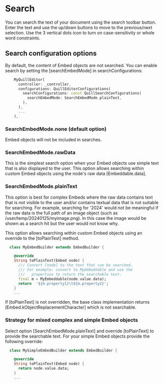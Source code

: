 # Search

You can search the text of your document using the search toolbar button.
Enter the text and use the up/down buttons to move to the previous/next selection.
Use the 3 vertical dots icon to turn on case-sensitivity or whole word constraints.

## Search configuration options

By default, the content of Embed objects are not searched.
You can enable search by setting the [searchEmbedMode] in searchConfigurations:

```dart
    MyQuillEditor(
      controller: _controller,
      configurations: QuillEditorConfigurations(
        searchConfigurations: const QuillSearchConfigurations(
          searchEmbedMode: SearchEmbedMode.plainText,
        ),
      ),
      ...
    ),
```

### SearchEmbedMode.none (default option)

Embed objects will not be included in searches.

### SearchEmbedMode.rawData

This is the simplest search option when your Embed objects use simple text that is also displayed to the user.
This option allows searching within custom Embed objects using the node's raw data [Embeddable.data].

### SearchEmbedMode.plainText

This option is best for complex Embeds where the raw data contains text that is not visible to the user and/or contains textual data that is not suitable for searching.
For example, searching for '2024' would not be meaningful if the raw data is the full path of an image object (such as /user/temp/20240125/myimage.png).
In this case the image would be shown as a search hit but the user would not know why.

This option allows searching within custom Embed objects using an override to the [toPlainText] method.

```dart
  class MyEmbedBuilder extends EmbedBuilder {

    @override
    String toPlainText(Embed node) {
      /// Convert [node] to the text that can be searched.
      /// For example: convert to MyEmbeddable and use the
      ///   properties to return the searchable text.
      final m = MyEmbeddable(node.value.data);
      return  '${m.property1}\t${m.property2}';
    }
    ...
```
If [toPlainText] is not overridden, the base class implementation returns [Embed.kObjectReplacementCharacter] which is not searchable.

### Strategy for mixed complex and simple Embed objects

Select option [SearchEmbedMode.plainText] and override [toPlainText] to provide the searchable text. For your simple Embed objects provide the following override:

```dart
  class MySimpleEmbedBuilder extends EmbedBuilder {

    @override
    String toPlainText(Embed node) {
      return node.value.data;
    }
    ...
```
